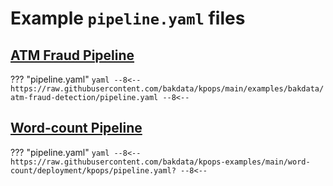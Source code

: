 # Example `pipeline.yaml` files

## [ATM Fraud Pipeline](https://github.com/bakdata/kpops/tree/main/examples/bakdata/atm-fraud-detection)

??? "pipeline.yaml"
    ```yaml
        --8<--
        https://raw.githubusercontent.com/bakdata/kpops/main/examples/bakdata/atm-fraud-detection/pipeline.yaml
        --8<--
    ```

## [Word-count Pipeline](https://github.com/bakdata/kpops-examples/tree/main/word-count/deployment/kpops)

??? "pipeline.yaml"
    ```yaml
        --8<--
        https://raw.githubusercontent.com/bakdata/kpops-examples/main/word-count/deployment/kpops/pipeline.yaml?
        --8<--
    ```
